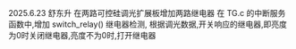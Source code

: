 2025.6.23 舒东升
在两路可控硅调光扩展板增加两路继电器
在 TG.c 的中断服务函数中,增加 switch_relay() 继电器检测,
根据调光数据,开关响应的继电器,即亮度为0时关闭继电器,亮度不为0时,打开继电器

